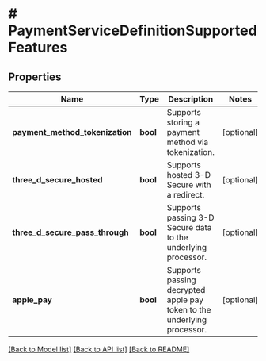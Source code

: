 # # PaymentServiceDefinitionSupportedFeatures

## Properties

Name | Type | Description | Notes
------------ | ------------- | ------------- | -------------
**payment_method_tokenization** | **bool** | Supports storing a payment method via tokenization. | [optional]
**three_d_secure_hosted** | **bool** | Supports hosted 3-D Secure with a redirect. | [optional]
**three_d_secure_pass_through** | **bool** | Supports passing 3-D Secure data to the underlying processor. | [optional]
**apple_pay** | **bool** | Supports passing decrypted apple pay token to the underlying processor. | [optional]

[[Back to Model list]](../../README.md#models) [[Back to API list]](../../README.md#endpoints) [[Back to README]](../../README.md)
